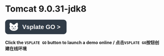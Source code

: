 # Tomcat 9.0.31-jdk8

<a href="https://www.vsplate.com/?docker-compose=https://github.com/vsplate/dcenvs/tomcat/9.0.31-jdk8"><img alt="VSPLATE GO" src="https://raw.githubusercontent.com/vsplate/images/master/vsgo_btn.png" width="200px"></a>

**Click the `VSPLATE GO` button to launch a demo online / 点击`VSPLATE GO`按钮创建在线环境**